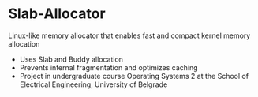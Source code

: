 # Slab-Allocator
Linux-like memory allocator that enables fast and compact kernel memory allocation 
- Uses Slab and Buddy allocation
- Prevents internal fragmentation and optimizes caching
- Project in undergraduate course Operating Systems 2 at the School of Electrical Engineering, University of Belgrade
